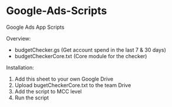 # Google-Ads-Scripts
Google Ads App Scripts

Overview:
- budgetChecker.gs     (Get account spend in the last 7 & 30 days)
- budgetCheckerCore.txt     (Core module for the checker)

Installation:
1. Add this sheet to your own Google Drive
2. Upload bugetCheckerCore.txt to the team Drive
3. Add the script to MCC level
4. Run the script
